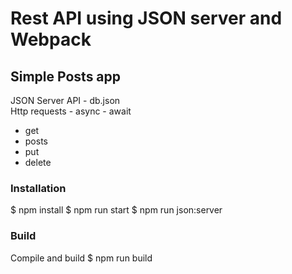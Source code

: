 # Rest API using JSON server and Webpack

## Simple Posts app
JSON Server API - db.json\
Http requests - async - await
- get
- posts
- put
- delete

### Installation
$ npm install
$ npm run start
$ npm run json:server

### Build
Compile and build 
$ npm run build
